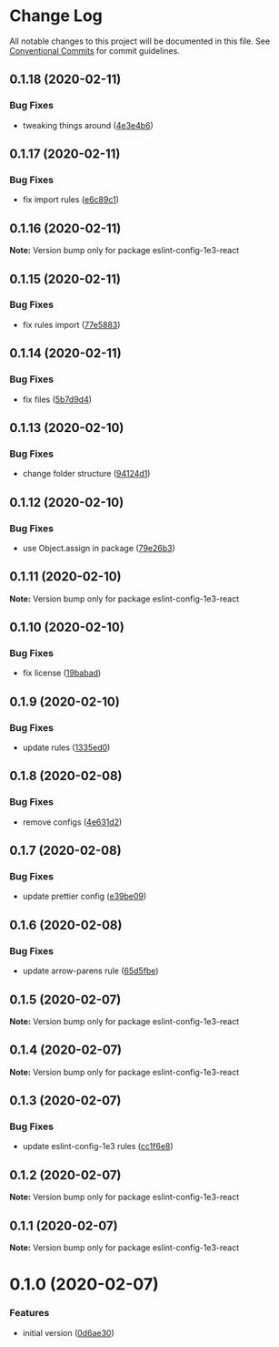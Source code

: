 # Change Log

All notable changes to this project will be documented in this file.
See [Conventional Commits](https://conventionalcommits.org) for commit guidelines.

## 0.1.18 (2020-02-11)


### Bug Fixes

* tweaking things around ([4e3e4b6](https://github.com/1e3/eslint-config-1e3/commit/4e3e4b64725471fcd20c31b2a35c5ce85daf9a2d))





## 0.1.17 (2020-02-11)


### Bug Fixes

* fix import rules ([e6c89c1](https://github.com/1e3/eslint-config-1e3/commit/e6c89c17baf3b68c9607f5bada788abf2226cbf5))





## 0.1.16 (2020-02-11)

**Note:** Version bump only for package eslint-config-1e3-react





## 0.1.15 (2020-02-11)


### Bug Fixes

* fix rules import ([77e5883](https://github.com/1e3/eslint-config-1e3/commit/77e5883eb0ff34cf01a74f415f75cf08a4864457))





## 0.1.14 (2020-02-11)


### Bug Fixes

* fix files ([5b7d9d4](https://github.com/1e3/eslint-config-1e3/commit/5b7d9d4169be04ba3e460b89236a161ea4f21bf8))





## 0.1.13 (2020-02-10)


### Bug Fixes

* change folder structure ([94124d1](https://github.com/1e3/eslint-config-1e3/commit/94124d112444ad0f61120ddfa8e3394c521cf751))





## 0.1.12 (2020-02-10)


### Bug Fixes

* use Object.assign in package ([79e26b3](https://github.com/1e3/eslint-config-1e3/commit/79e26b3deb6fe1098682e6f997b3bc3cd61a41fb))





## 0.1.11 (2020-02-10)

**Note:** Version bump only for package eslint-config-1e3-react





## 0.1.10 (2020-02-10)


### Bug Fixes

* fix license ([19babad](https://github.com/1e3/eslint-config-1e3/commit/19babad12a537b7ebb14aa3d92548446f9cf4366))





## 0.1.9 (2020-02-10)


### Bug Fixes

* update rules ([1335ed0](https://github.com/1e3/eslint-config-1e3/commit/1335ed067d24f74b0548c8dfa824d6b77e16e0d3))





## 0.1.8 (2020-02-08)


### Bug Fixes

* remove configs ([4e631d2](https://github.com/1e3/eslint-config-1e3/commit/4e631d27fbb37174b5288e121b305f02594ce640))





## 0.1.7 (2020-02-08)


### Bug Fixes

* update prettier config ([e39be09](https://github.com/1e3/eslint-config-1e3/commit/e39be091dd1c5f89f1637c38b7cbe9410e94cd41))





## 0.1.6 (2020-02-08)


### Bug Fixes

* update arrow-parens rule ([65d5fbe](https://github.com/1e3/eslint-config-1e3/commit/65d5fbeb695c03b86c83f321f18790e7223c4d57))





## 0.1.5 (2020-02-07)

**Note:** Version bump only for package eslint-config-1e3-react





## 0.1.4 (2020-02-07)

**Note:** Version bump only for package eslint-config-1e3-react





## 0.1.3 (2020-02-07)


### Bug Fixes

* update eslint-config-1e3 rules ([cc1f6e8](https://github.com/1e3/eslint-config-1e3/commit/cc1f6e8b30cdbf7a388a6d778076fff1cd886921))





## 0.1.2 (2020-02-07)

**Note:** Version bump only for package eslint-config-1e3-react





## 0.1.1 (2020-02-07)

**Note:** Version bump only for package eslint-config-1e3-react





# 0.1.0 (2020-02-07)

### Features

- initial version ([0d6ae30](https://github.com/1e3/eslint-config-1e3/commit/0d6ae306e5bac36a4fb59ae14d5595c56f909a11))
